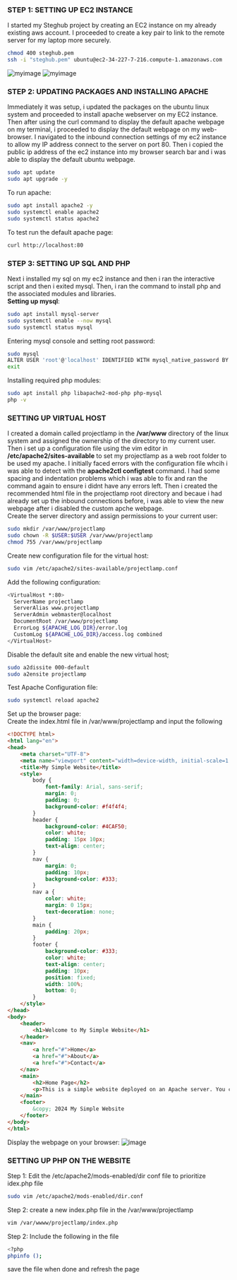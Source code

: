### STEP 1: SETTING UP EC2 INSTANCE
I started my Steghub project by creating an EC2 instance on my already existing aws account. I proceeded to create a key pair to link to the remote server for my laptop more securely. 
```sh
chmod 400 steghub.pem
ssh -i "steghub.pem" ubuntu@ec2-34-227-7-216.compute-1.amazonaws.com
```
![myimage](https://github.com/Adejuwonvictor/Steghub_repo/blob/main/LAMP-STACK/images/Screenshot%20(37).png)
![myimage](https://github.com/Adejuwonvictor/Steghub_repo/blob/main/LAMP-STACK/images/Screenshot%20(39).png)
### STEP 2: UPDATING PACKAGES AND INSTALLING APACHE
Immediately it was setup, i updated the packages on the ubuntu linux system and proceeded to install apache webserver on my EC2 instance.  Then after using the curl command to display the default apache webpage on my terminal, i proceeded to display the default webpage on my web-browser. I navigated to the inbound connection settings of my ec2 instance to allow my IP address connect to the server on port 80. Then i copied the public ip address of the ec2 instance into my browser search bar and i was able to display the default ubuntu webpage.   

```sh
sudo apt update
sudo apt upgrade -y
```
To run apache:
```sh
sudo apt install apache2 -y
sudo systemctl enable apache2
sudo systemctl status apache2
```
To test run the default apache page:
```sh
curl http://localhost:80
```   
### STEP 3: SETTING UP SQL AND PHP
Next i installed my sql on my ec2 instance and then i ran the interactive script and then i exited mysql. Then, i ran the command to install php and the associated modules and libraries.   
**Setting up mysql**:
```sh
sudo apt install mysql-server
sudo systemctl enable --now mysql
sudo systemctl status mysql
```
Entering mysql console and setting root password:
```sh
sudo mysql
ALTER USER 'root'@'localhost' IDENTIFIED WITH mysql_native_password BY 'Pswd@@';
exit
```
Installing required php modules:
```sh
sudo apt install php libapache2-mod-php php-mysql
php -v
```
### SETTING UP VIRTUAL HOST
I created a domain called projectlamp in the **/var/www** directory of the linux system and assigned the ownership of the directory to my current user. Then i set up a configuration file using the vim editor in **/etc/apache2/sites-available** to set my projectlamp as a web root folder to be used my apache. I initially faced errors with the configuration file whcih i was able to detect with the **apache2ctl configtest** command. I had some spacing and indentation problems which i was able to fix and ran the command again to ensure i didnt have any errors left. Then i created the recommended html file in the projectlamp root directory and becaue i had already set up the inbound connections before, i was able to view the new webpage after i disabled the custom apche webpage.   
Create the server directory and assign permissions to your current user:
```sh
sudo mkdir /var/www/projectlamp
sudo chown -R $USER:$USER /var/www/projectlamp
chmod 755 /var/www/projectlamp
```
Create new configuration file for the virtual host:
```sh
sudo vim /etc/apache2/sites-available/projectlamp.conf
```
Add the following configuration:
```sh
<VirtualHost *:80>
  ServerName projectlamp
  ServerAlias www.projectlamp
  ServerAdmin webmaster@localhost
  DocumentRoot /var/www/projectlamp
  ErrorLog ${APACHE_LOG_DIR}/error.log
  CustomLog ${APACHE_LOG_DIR}/access.log combined
</VirtualHost>
```
Disable the default site and enable the new virtual host;
```sh
sudo a2dissite 000-default
sudo a2ensite projectlamp
```
Test Apache Configuration file:
```sh
sudo systemctl reload apache2
```
Set up the browser page:   
Create the index.html file in /var/www/projectlamp and input the following

```html
<!DOCTYPE html>
<html lang="en">
<head>
    <meta charset="UTF-8">
    <meta name="viewport" content="width=device-width, initial-scale=1.0">
    <title>My Simple Website</title>
    <style>
        body {
            font-family: Arial, sans-serif;
            margin: 0;
            padding: 0;
            background-color: #f4f4f4;
        }
        header {
            background-color: #4CAF50;
            color: white;
            padding: 15px 10px;
            text-align: center;
        }
        nav {
            margin: 0;
            padding: 10px;
            background-color: #333;
        }
        nav a {
            color: white;
            margin: 0 15px;
            text-decoration: none;
        }
        main {
            padding: 20px;
        }
        footer {
            background-color: #333;
            color: white;
            text-align: center;
            padding: 10px;
            position: fixed;
            width: 100%;
            bottom: 0;
        }
    </style>
</head>
<body>
    <header>
        <h1>Welcome to My Simple Website</h1>
    </header>
    <nav>
        <a href="#">Home</a>
        <a href="#">About</a>
        <a href="#">Contact</a>
    </nav>
    <main>
        <h2>Home Page</h2>
        <p>This is a simple website deployed on an Apache server. You can navigate to different sections using the links above.</p>
    </main>
    <footer>
        &copy; 2024 My Simple Website
    </footer>
</body>
</html>

```
Display the webpage on your browser:
![image](https://github.com/Adejuwonvictor/Steghub_repo/blob/main/LAMP-STACK/images/Screenshot%20(46).png)

### SETTING UP PHP ON THE WEBSITE

Step 1: Edit the /etc/apache2/mods-enabled/dir conf file to prioritize idex.php file
```sh
sudo vim /etc/apache2/mods-enabled/dir.conf
```
Step 2: create a new index.php file in the /var/www/projectlamp
```sh
vim /var/wwww/projectlamp/index.php
```
Step 2: Include the following in the file
```sh
<?php
phpinfo ();
```
save the file when done and refresh the page

